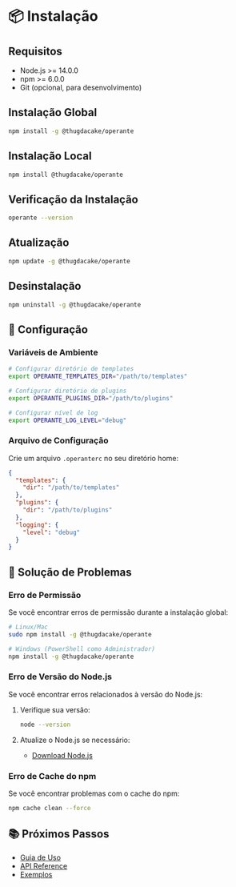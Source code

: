 # 📦 Instalação

## Requisitos

- Node.js >= 14.0.0
- npm >= 6.0.0
- Git (opcional, para desenvolvimento)

## Instalação Global

```bash
npm install -g @thugdacake/operante
```

## Instalação Local

```bash
npm install @thugdacake/operante
```

## Verificação da Instalação

```bash
operante --version
```

## Atualização

```bash
npm update -g @thugdacake/operante
```

## Desinstalação

```bash
npm uninstall -g @thugdacake/operante
```

## 🔧 Configuração

### Variáveis de Ambiente

```bash
# Configurar diretório de templates
export OPERANTE_TEMPLATES_DIR="/path/to/templates"

# Configurar diretório de plugins
export OPERANTE_PLUGINS_DIR="/path/to/plugins"

# Configurar nível de log
export OPERANTE_LOG_LEVEL="debug"
```

### Arquivo de Configuração

Crie um arquivo `.operanterc` no seu diretório home:

```json
{
  "templates": {
    "dir": "/path/to/templates"
  },
  "plugins": {
    "dir": "/path/to/plugins"
  },
  "logging": {
    "level": "debug"
  }
}
```

## 🐛 Solução de Problemas

### Erro de Permissão

Se você encontrar erros de permissão durante a instalação global:

```bash
# Linux/Mac
sudo npm install -g @thugdacake/operante

# Windows (PowerShell como Administrador)
npm install -g @thugdacake/operante
```

### Erro de Versão do Node.js

Se você encontrar erros relacionados à versão do Node.js:

1. Verifique sua versão:
   ```bash
   node --version
   ```

2. Atualize o Node.js se necessário:
   - [Download Node.js](https://nodejs.org/)

### Erro de Cache do npm

Se você encontrar problemas com o cache do npm:

```bash
npm cache clean --force
```

## 📚 Próximos Passos

- [Guia de Uso](./usage.md)
- [API Reference](./api.md)
- [Exemplos](./examples.md) 